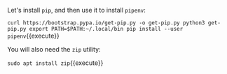 
Let's install `pip`, and then use it to install `pipenv`:

`curl https://bootstrap.pypa.io/get-pip.py -o get-pip.py
python3 get-pip.py
export PATH=$PATH:~/.local/bin
pip install --user pipenv`{{execute}}

You will also need the `zip` utility:

`sudo apt install zip`{{execute}}
